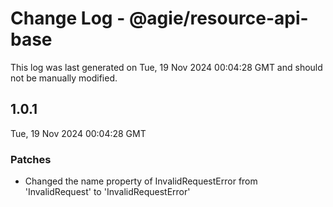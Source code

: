 # Change Log - @agie/resource-api-base

This log was last generated on Tue, 19 Nov 2024 00:04:28 GMT and should not be manually modified.

## 1.0.1
Tue, 19 Nov 2024 00:04:28 GMT

### Patches

- Changed the name property of InvalidRequestError from 'InvalidRequest' to 'InvalidRequestError'


